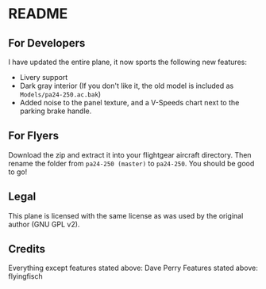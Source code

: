 README
======

For Developers
--------------
I have updated the entire plane, it now sports the following new features:

 * Livery support
 * Dark gray interior (If you don't like it, the old model is included as `Models/pa24-250.ac.bak`)
 * Added noise to the panel texture, and a V-Speeds chart next to the parking brake handle.


For Flyers
----------
Download the zip and extract it into your flightgear aircraft directory. Then rename the folder from `pa24-250 (master)` to `pa24-250`. You should be good to go!

Legal
-----
This plane is licensed with the same license as was used by the original author (GNU GPL v2).

Credits
-------
Everything except features stated above: Dave Perry
Features stated above: flyingfisch